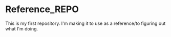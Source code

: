 # Reference_REPO
This is my first repository. I'm making it to use as a reference/to figuring out what I'm doing.
